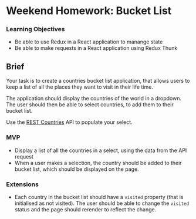# Weekend Homework: Bucket List

### Learning Objectives
- Be able to use Redux in a React application to manange state
- Be able to make requests in a React application using Redux Thunk

## Brief

Your task is to create a countries bucket list application, that allows users to keep a list of all the places they want to visit in their life time.

The application should display the countries of the world in a dropdown. The user should then be able to select countries, to add them to their bucket list.

Use the [REST Countries](https://restcountries.eu/) API to populate your select.

### MVP

- Display a list of all the countries in a select, using the data from the API request
- When a user makes a selection, the country should be added to their bucket list, which should be displayed on the page.

### Extensions

- Each country in the bucket list should have a `visited` property (that is initialised as not visited). The user should be able to change the `visited` status and the page should rerender to reflect the change.
